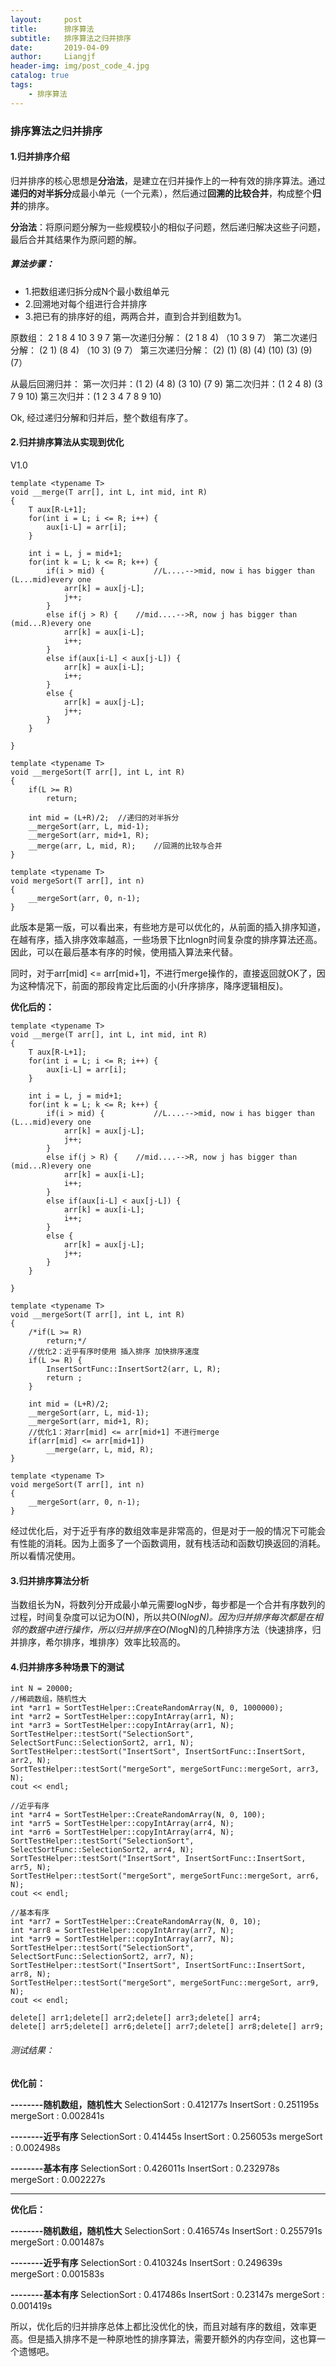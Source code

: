 ```yaml
---
layout:     post                  
title:      排序算法
subtitle:   排序算法之归并排序
date:       2019-04-09          
author:     Liangjf                  
header-img: img/post_code_4.jpg
catalog: true                      
tags:                       
    - 排序算法
---
```


### 排序算法之归并排序

#### 1.归并排序介绍
归并排序的核心思想是**分治法**，是建立在归并操作上的一种有效的排序算法。通过**递归的对半拆分**成最小单元（一个元素），然后通过**回溯的比较合并**，构成整个**归并**的排序。

**分治法**：将原问题分解为一些规模较小的相似子问题，然后递归解决这些子问题，最后合并其结果作为原问题的解。

##### 算法步骤：
- 1.把数组递归拆分成N个最小数组单元
- 2.回溯地对每个组进行合并排序
- 3.把已有的排序好的组，两两合并，直到合并到组数为1。

原数组：	2 1 8 4 10 3 9 7
第一次递归分解：	(2 1 8 4) （10 3 9 7）
第二次递归分解：	(2 1) (8 4) （10 3) (9 7）
第三次递归分解：	(2) (1) (8) (4) (10) (3) (9) (7）

从最后回溯归并：
第一次归并：(1 2) (4 8) (3 10) (7 9)
第二次归并：(1 2 4 8) (3 7 9 10)
第三次归并：(1 2 3 4 7 8 9 10)

Ok, 经过递归分解和归并后，整个数组有序了。

#### 2.归并排序算法从实现到优化
V1.0
```
template <typename T>
void __merge(T arr[], int L, int mid, int R)
{
    T aux[R-L+1];
    for(int i = L; i <= R; i++) {
        aux[i-L] = arr[i];
    }

    int i = L, j = mid+1;
    for(int k = L; k <= R; k++) {
        if(i > mid) {			//L....-->mid, now i has bigger than (L...mid)every one
            arr[k] = aux[j-L];
            j++;
        }
        else if(j > R) {	//mid....-->R, now j has bigger than (mid...R)every one
            arr[k] = aux[i-L];
            i++;
        }
        else if(aux[i-L] < aux[j-L]) {
            arr[k] = aux[i-L];
            i++;
        }
        else {
            arr[k] = aux[j-L];
            j++;
        }
    }

}

template <typename T>
void __mergeSort(T arr[], int L, int R)
{
    if(L >= R)
        return;

    int mid = (L+R)/2;	//递归的对半拆分
    __mergeSort(arr, L, mid-1);
    __mergeSort(arr, mid+1, R);
    __merge(arr, L, mid, R);	//回溯的比较与合并
}

template <typename T>
void mergeSort(T arr[], int n)
{
    __mergeSort(arr, 0, n-1);
}
```
此版本是第一版，可以看出来，有些地方是可以优化的，从前面的插入排序知道，在越有序，插入排序效率越高，一些场景下比nlogn时间复杂度的排序算法还高。因此，可以在最后基本有序的时候，使用插入算法来代替。

同时，对于arr[mid] <= arr[mid+1]，不进行merge操作的，直接返回就OK了，因为这种情况下，前面的那段肯定比后面的小(升序排序，降序逻辑相反)。

**优化后的：**
```
template <typename T>
void __merge(T arr[], int L, int mid, int R)
{
    T aux[R-L+1];
    for(int i = L; i <= R; i++) {
        aux[i-L] = arr[i];
    }

    int i = L, j = mid+1;
    for(int k = L; k <= R; k++) {
        if(i > mid) {			//L....-->mid, now i has bigger than (L...mid)every one
            arr[k] = aux[j-L];
            j++;
        }
        else if(j > R) {	//mid....-->R, now j has bigger than (mid...R)every one
            arr[k] = aux[i-L];
            i++;
        }
        else if(aux[i-L] < aux[j-L]) {
            arr[k] = aux[i-L];
            i++;
        }
        else {
            arr[k] = aux[j-L];
            j++;
        }
    }

}

template <typename T>
void __mergeSort(T arr[], int L, int R)
{
    /*if(L >= R)
        return;*/
    //优化2：近乎有序时使用 插入排序 加快排序速度
    if(L >= R) {
        InsertSortFunc::InsertSort2(arr, L, R);
        return ;
    }

    int mid = (L+R)/2;
    __mergeSort(arr, L, mid-1);
    __mergeSort(arr, mid+1, R);
    //优化1：对arr[mid] <= arr[mid+1] 不进行merge
    if(arr[mid] <= arr[mid+1])
        __merge(arr, L, mid, R);
}

template <typename T>
void mergeSort(T arr[], int n)
{
    __mergeSort(arr, 0, n-1);
}
```
经过优化后，对于近乎有序的数组效率是非常高的，但是对于一般的情况下可能会有性能的消耗。因为上面多了一个函数调用，就有栈活动和函数切换返回的消耗。所以看情况使用。

#### 3.归并排序算法分析
当数组长为N，将数列分开成最小单元需要logN步，每步都是一个合并有序数列的过程，时间复杂度可以记为O(N)，所以共O(N*logN)。因为归并排序每次都是在相邻的数据中进行操作，所以归并排序在O(N*logN)的几种排序方法（快速排序，归并排序，希尔排序，堆排序）效率比较高的。


#### 4.归并排序多种场景下的测试

	int N = 20000;
	//稀疏数组，随机性大
	int *arr1 = SortTestHelper::CreateRandomArray(N, 0, 1000000);
	int *arr2 = SortTestHelper::copyIntArray(arr1, N);
	int *arr3 = SortTestHelper::copyIntArray(arr1, N);
	SortTestHelper::testSort("SelectionSort", SelectSortFunc::SelectionSort2, arr1, N);
	SortTestHelper::testSort("InsertSort", InsertSortFunc::InsertSort, arr2, N);
	SortTestHelper::testSort("mergeSort", mergeSortFunc::mergeSort, arr3, N);
	cout << endl;
	
	//近乎有序
	int *arr4 = SortTestHelper::CreateRandomArray(N, 0, 100);
	int *arr5 = SortTestHelper::copyIntArray(arr4, N);
	int *arr6 = SortTestHelper::copyIntArray(arr4, N);
	SortTestHelper::testSort("SelectionSort", SelectSortFunc::SelectionSort2, arr4, N);
	SortTestHelper::testSort("InsertSort", InsertSortFunc::InsertSort, arr5, N);
	SortTestHelper::testSort("mergeSort", mergeSortFunc::mergeSort, arr6, N);
	cout << endl;
	
	//基本有序
	int *arr7 = SortTestHelper::CreateRandomArray(N, 0, 10);
	int *arr8 = SortTestHelper::copyIntArray(arr7, N);
	int *arr9 = SortTestHelper::copyIntArray(arr7, N);
	SortTestHelper::testSort("SelectionSort", SelectSortFunc::SelectionSort2, arr7, N);
	SortTestHelper::testSort("InsertSort", InsertSortFunc::InsertSort, arr8, N);
	SortTestHelper::testSort("mergeSort", mergeSortFunc::mergeSort, arr9, N);
	cout << endl;
	
	delete[] arr1;delete[] arr2;delete[] arr3;delete[] arr4;
	delete[] arr5;delete[] arr6;delete[] arr7;delete[] arr8;delete[] arr9;


###### 测试结果：
**优化前：**

**--------随机数组，随机性大**
SelectionSort : 0.412177s
InsertSort : 0.251195s
mergeSort : 0.002841s

**--------近乎有序**
SelectionSort : 0.41445s
InsertSort : 0.256053s
mergeSort : 0.002498s

**--------基本有序**
SelectionSort : 0.426011s
InsertSort : 0.232978s
mergeSort : 0.002227s

___________________________
**优化后：**

**--------随机数组，随机性大**
SelectionSort : 0.416574s
InsertSort : 0.255791s
mergeSort : 0.001487s

**--------近乎有序**
SelectionSort : 0.410324s
InsertSort : 0.249639s
mergeSort : 0.001583s

**--------基本有序**
SelectionSort : 0.417486s
InsertSort : 0.23147s
mergeSort : 0.001419s

所以，优化后的归并排序总体上都比没优化的快，而且对越有序的数组，效率更高。但是插入排序不是一种原地性的排序算法，需要开额外的内存空间，这也算一个遗憾吧。